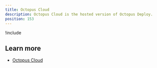 ```yaml
---
title: Octopus Cloud
description: Octopus Cloud is the hosted version of Octopus Deploy.
position: 153
---
```


!include <octopus-cloud>

## Learn more

- [Octopus Cloud](/docs/octopus-cloud/index.md)
